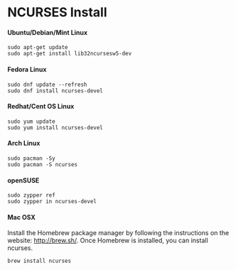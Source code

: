 NCURSES Install
===============

#### Ubuntu/Debian/Mint Linux

```
sudo apt-get update
sudo apt-get install lib32ncursesw5-dev
```

#### Fedora Linux

```
sudo dnf update --refresh
sudo dnf install ncurses-devel
```

#### Redhat/Cent OS Linux

```
sudo yum update
sudo yum install ncurses-devel
```

#### Arch Linux

```
sudo pacman -Sy
sudo pacman -S ncurses
```

#### openSUSE

```
sudo zypper ref
sudo zypper in ncurses-devel
```

#### Mac OSX

Install the Homebrew package manager by following the instructions on the
website: http://brew.sh/. Once Homebrew is installed, you can install ncurses.

```
brew install ncurses
```


